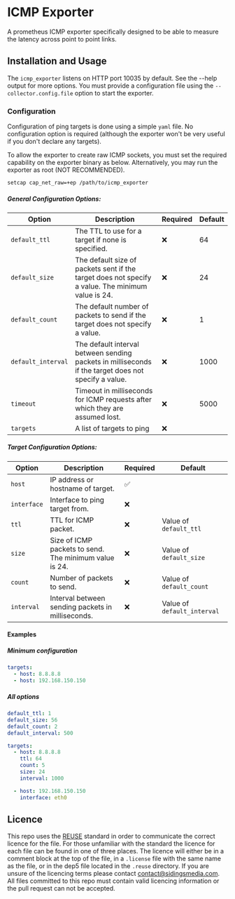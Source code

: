 <!-- 
SPDX-FileCopyrightText: 2022-2025 Sidings Media <contact@sidingsmedia.com>
SPDX-License-Identifier: MIT
-->

# ICMP Exporter

A prometheus ICMP exporter specifically designed to be able to measure
the latency across point to point links. 

## Installation and Usage

The `icmp_exporter` listens on HTTP port 10035 by default. See the
--help output for more options. You must provide a configuration file
using the `--collector.config.file` option to start the exporter.

### Configuration

Configuration of ping targets is done using a simple `yaml` file. No
configuration option is required (although the exporter won't be very
useful if you don't declare any targets).

To allow the exporter to create raw ICMP sockets, you must set the
required capability on the exporter binary as below. Alternatively, you
may run the exporter as root (NOT RECOMMENDED).

```bash
setcap cap_net_raw=+ep /path/to/icmp_exporter
```

##### General Configuration Options:
| Option | Description | Required | Default |
|---|---|---|---|
| `default_ttl` | The TTL to use for a target if none is specified. | :x: | 64 |
| `default_size` | The default size of packets sent if the target does not specify a value. The minimum value is 24. | :x: | 24 |
| `default_count` | The default number of packets to send if the target does not specify a value. | :x: | 1 |
| `default_interval` | The default interval between sending packets in milliseconds if the target does not specify a value. | :x: | 1000 |
| `timeout` | Timeout in milliseconds for ICMP requests after which they are assumed lost. | :x: | 5000 |
| `targets` | A list of targets to ping | :x: | |

##### Target Configuration Options:

| Option | Description | Required | Default | 
|---|---|---|---|
| `host` | IP address or hostname of target. | :white_check_mark: | |
| `interface` | Interface to ping target from. | :x: | |
| `ttl`| TTL for ICMP packet. | :x: | Value of `default_ttl` |
| `size` | Size of ICMP packets to send. The minimum value is 24. | :x: | Value of `default_size` |
| `count` | Number of packets to send. | :x: | Value of `default_count` |
| `interval` | Interval between sending packets in milliseconds. | :x: | Value of `default_interval` | 

#### Examples

##### Minimum configuration

```yaml
targets:
  - host: 8.8.8.8
  - host: 192.168.150.150
```

##### All options
```yaml
default_ttl: 1
default_size: 56
default_count: 2
default_interval: 500

targets:
  - host: 8.8.8.8
    ttl: 64
    count: 5
    size: 24
    interval: 1000

  - host: 192.168.150.150
    interface: eth0
```

## Licence
This repo uses the [REUSE](https://reuse.software) standard in order to
communicate the correct licence for the file. For those unfamiliar with
the standard the licence for each file can be found in one of three
places. The licence will either be in a comment block at the top of the
file, in a `.license` file with the same name as the file, or in the
dep5 file located in the `.reuse` directory. If you are unsure of the
licencing terms please contact
[contact@sidingsmedia.com](mailto:contact@sidingsmedia.com?subject=ICMP%20Exporter%20Licence).
All files committed to this repo must contain valid licencing
information or the pull request can not be accepted.
